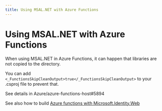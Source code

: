 ```yaml
---
title: Using MSAL.NET with Azure Functions
---
```


# Using MSAL.NET with Azure Functions

When using MSAL.NET in Azure Functions, it can happen that libraries are not copied to the directory.

You can add `<_FunctionsSkipCleanOutput>true</_FunctionsSkipCleanOutput>` to your .csproj file to prevent that.

See details in Azure/azure-functions-host#5894

See also how to build [Azure functions with Microsoft.Identity.Web](https://github.com/AzureAD/microsoft-identity-web/wiki/Azure-Functions)